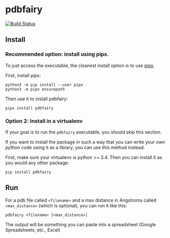 # pdbfairy

[![Build Status](https://travis-ci.com/dannyroberts/pdbfairy.svg?branch=master)](https://travis-ci.com/dannyroberts/pdbfairy)

## Install

### Recommended option: install using pipx.

To just access the executable, the cleanest install option is to use [pipx](https://pipxproject.github.io/pipx/).

First, install pipx:
```
python3 -m pip install --user pipx
python3 -m pipx ensurepath
```

Then use it to install pdbfairy:

```
pipx install pdbfairy
```

### Option 2: Install in a virtualenv

If your goal is to run the `pdbfairy` executable, you should skip this section.

If you want to install the package in such a way that you can write your own python code using it as a library, you can use this method instead.

First, make sure your virtualenv is python >= 3.4. Then you can install it as you would any other package:

```
pip install pdbfairy
```

## Run

For a pdb file called `<filename>` and a max distance in Angstroms called `<max_distance>` (which is optional), you can run it like this:

```
pdbfairy <filename> [<max_distance>]
```

The output will be something you can paste into a spreadsheet (Google Spreadsheets, etc., Excel)
